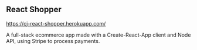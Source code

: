## React Shopper

https://cj-react-shopper.herokuapp.com/

A full-stack ecommerce app made with a Create-React-App client and Node API, using Stripe to process payments.
